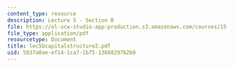```yaml
---
content_type: resource
description: Lecture 5 - Section B
file: https://ol-ocw-studio-app-production.s3.amazonaws.com/courses/15-402-finance-theory-ii-spring-2003/5037a0aeef141ca71b7513688297b2b9_lec5bcapitalstructure2.pdf
file_type: application/pdf
resourcetype: Document
title: lec5bcapitalstructure2.pdf
uid: 5037a0ae-ef14-1ca7-1b75-13688297b2b9
---
```


